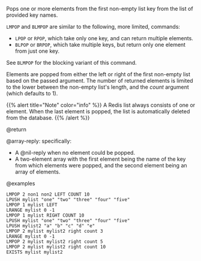 Pops one or more elements from the first non-empty list key from the list of provided key names.

`LMPOP` and `BLMPOP` are similar to the following, more limited, commands:

- `LPOP` or `RPOP`, which take only one key, and can return multiple elements.
- `BLPOP` or `BRPOP`, which take multiple keys, but return only one element from just one key.

See `BLMPOP` for the blocking variant of this command.

Elements are popped from either the left or right of the first non-empty list based on the passed argument.
The number of returned elements is limited to the lower between the non-empty list's length, and the _count_ argument (which defaults to 1).

{{% alert title="Note" color="info" %}}
A Redis list always consists of one or element.
When the last element is popped, the list is automatically deleted from the database.
{{% /alert  %}}

@return

@array-reply: specifically:

* A @nil-reply when no element could be popped.
* A two-element array with the first element being the name of the key from which elements were popped, and the second element being an array of elements.

@examples

```cli
LMPOP 2 non1 non2 LEFT COUNT 10
LPUSH mylist "one" "two" "three" "four" "five"
LMPOP 1 mylist LEFT
LRANGE mylist 0 -1
LMPOP 1 mylist RIGHT COUNT 10
LPUSH mylist "one" "two" "three" "four" "five"
LPUSH mylist2 "a" "b" "c" "d" "e"
LMPOP 2 mylist mylist2 right count 3
LRANGE mylist 0 -1
LMPOP 2 mylist mylist2 right count 5
LMPOP 2 mylist mylist2 right count 10
EXISTS mylist mylist2
```
